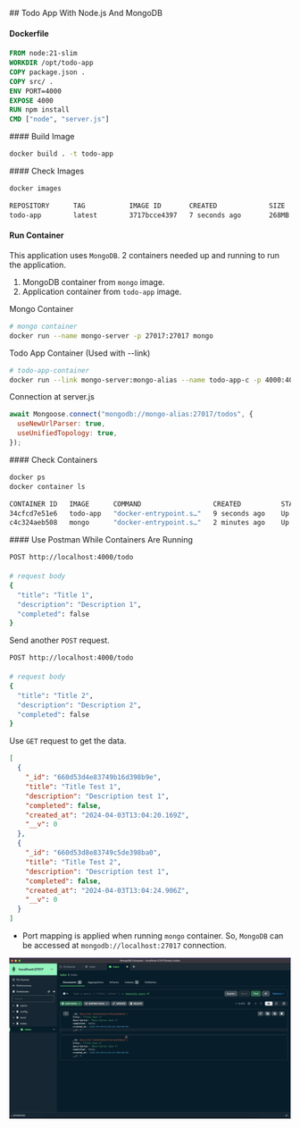 ## Todo App With Node.js And MongoDB

#### Dockerfile

```dockerfile
FROM node:21-slim
WORKDIR /opt/todo-app
COPY package.json .
COPY src/ .
ENV PORT=4000
EXPOSE 4000
RUN npm install
CMD ["node", "server.js"]
```

#### Build Image

```bash
docker build . -t todo-app
```

#### Check Images

```bash
docker images
```

```bash
REPOSITORY      TAG           IMAGE ID       CREATED             SIZE
todo-app        latest        3717bcce4397   7 seconds ago       268MB
```

#### Run Container

This application uses `MongoDB`. 2 containers needed up and running to run the application.

1. MongoDB container from `mongo` image.
2. Application container from `todo-app` image.

Mongo Container

```bash
# mongo container
docker run --name mongo-server -p 27017:27017 mongo
```

Todo App Container (Used with --link)

```bash
# todo-app-container
docker run --link mongo-server:mongo-alias --name todo-app-c -p 4000:4000 todo-app
```

Connection at server.js

```js
await Mongoose.connect("mongodb://mongo-alias:27017/todos", {
  useNewUrlParser: true,
  useUnifiedTopology: true,
});
```

#### Check Containers

```bash
docker ps
docker container ls
```

```bash
CONTAINER ID   IMAGE      COMMAND                  CREATED          STATUS          PORTS                      NAMES
34cfcd7e51e6   todo-app   "docker-entrypoint.s…"   9 seconds ago    Up 9 seconds    0.0.0.0:4000->4000/tcp     todo-app-c
c4c324aeb508   mongo      "docker-entrypoint.s…"   2 minutes ago    Up 2 minutes    0.0.0.0:27017->27017/tcp   mongo-server
```

#### Use Postman While Containers Are Running

```sh
POST http://localhost:4000/todo

# request body
{
  "title": "Title 1",
  "description": "Description 1",
  "completed": false
}
```

Send another `POST` request.

```sh
POST http://localhost:4000/todo

# request body
{
  "title": "Title 2",
  "description": "Description 2",
  "completed": false
}
```

Use `GET` request to get the data.

```json
[
  {
    "_id": "660d53d4e83749b16d398b9e",
    "title": "Title Test 1",
    "description": "Description test 1",
    "completed": false,
    "created_at": "2024-04-03T13:04:20.169Z",
    "__v": 0
  },
  {
    "_id": "660d53d8e83749c5de398ba0",
    "title": "Title Test 2",
    "description": "Description test 1",
    "completed": false,
    "created_at": "2024-04-03T13:04:24.906Z",
    "__v": 0
  }
]
```

- Port mapping is applied when running `mongo` container. So, `MongoDB` can be accessed at `mongodb://localhost:27017` connection.

![img](img/mongo.png)
